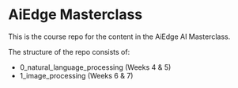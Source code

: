 # AiEdge Masterclass

This is the course repo for the content in the AiEdge AI Masterclass.

The structure of the repo consists of:

* 0_natural_language_processing (Weeks 4 & 5)
* 1_image_processing (Weeks 6 & 7)
